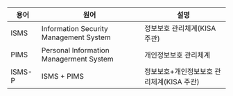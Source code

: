 |용어|원어|설명|
|--|--|--|
|ISMS|Information Security Management System|정보보호 관리체계(KISA 주관)|
|PIMS|Personal Information Managerment System|개인정보보호 관리체계|
|ISMS-P|ISMS + PIMS|정보보호+개인정보보호 관리체계(KISA 주관)|
